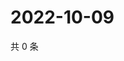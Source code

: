 # 2022-10-09

共 0 条

<!-- BEGIN WEIBO -->
<!-- 最后更新时间 Sun Oct 09 2022 18:20:37 GMT+0800 (China Standard Time) -->

<!-- END WEIBO -->
